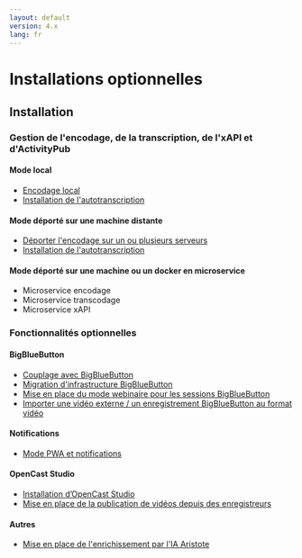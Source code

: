 ```yaml
---
layout: default
version: 4.x
lang: fr
---
```


# Installations optionnelles

## Installation

### Gestion de l'encodage, de la transcription, de l'xAPI et d'ActivityPub

#### Mode local

* [Encodage local](../local-encoding_fr)
* [Installation de l'autotranscription](auto-transcription-install_fr)

#### Mode déporté sur une machine distante

* [Déporter l'encodage sur un ou plusieurs serveurs](../remote-encoding_fr)
* [Installation de l'autotranscription](auto-transcription-install_fr)

#### Mode déporté sur une machine ou un docker en microservice

* Microservice encodage
* Microservice transcodage
* Microservice xAPI

### Fonctionnalités optionnelles

#### BigBlueButton

* [Couplage avec BigBlueButton](meeting-install_fr)
* [Migration d'infrastructure BigBlueButton](bbb-infrastructure-migration-install_fr)
* [Mise en place du mode webinaire pour les sessions BigBlueButton](set-up-webinar-mode-bbb-install_fr)
* [Importer une vidéo externe / un enregistrement BigBlueButton au format vidéo](import-external-video-bbb-recording-install_fr)

#### Notifications

* [Mode PWA et notifications](mode_pwa_notification_fr)

#### OpenCast Studio

* [Installation d’OpenCast Studio](opencast-studio-install_fr)
* [Mise en place de la publication de vidéos depuis des enregistreurs](video-publication-from-recorders_fr)

#### Autres

* [Mise en place de l'enrichissement par l'IA Aristote](aristote_fr)
